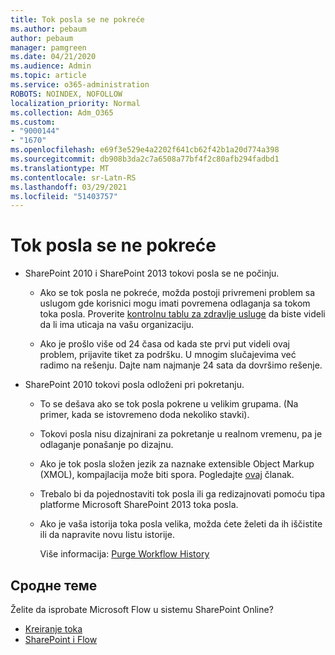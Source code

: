 ```yaml
---
title: Tok posla se ne pokreće
ms.author: pebaum
author: pebaum
manager: pamgreen
ms.date: 04/21/2020
ms.audience: Admin
ms.topic: article
ms.service: o365-administration
ROBOTS: NOINDEX, NOFOLLOW
localization_priority: Normal
ms.collection: Adm_O365
ms.custom:
- "9000144"
- "1670"
ms.openlocfilehash: e69f3e529e4a2202f641cb62f42b1a20d774a398
ms.sourcegitcommit: db908b3da2c7a6508a77bf4f2c80afb294fadbd1
ms.translationtype: MT
ms.contentlocale: sr-Latn-RS
ms.lasthandoff: 03/29/2021
ms.locfileid: "51403757"
---
```

# <a name="workflow-is-not-starting"></a>Tok posla se ne pokreće

- SharePoint 2010 i SharePoint 2013 tokovi posla se ne počinju.

    - Ako se tok posla ne pokreće, možda postoji privremeni problem sa uslugom gde korisnici mogu imati povremena odlaganja sa tokom toka posla. Proverite [kontrolnu tablu za zdravlje usluge](https://admin.microsoft.com/AdminPortal/Home/servicehealth) da biste videli da li ima uticaja na vašu organizaciju.

    - Ako je prošlo više od 24 časa od kada ste prvi put videli ovaj problem, prijavite tiket za podršku. U mnogim slučajevima već radimo na rešenju. Dajte nam najmanje 24 sata da dovršimo rešenje.

- SharePoint 2010 tokovi posla odloženi pri pokretanju.

    - To se dešava ako se tok posla pokrene u velikim grupama. (Na primer, kada se istovremeno doda nekoliko stavki).

    - Tokovi posla nisu dizajnirani za pokretanje u realnom vremenu, pa je odlaganje ponašanje po dizajnu.

   -  Ako je tok posla složen jezik za naznake extensible Object Markup (XMOL), kompajlacija može biti spora. Pogledajte [ovaj](https://support.microsoft.com//kb/3043697) članak.

    - Trebalo bi da pojednostaviti tok posla ili ga redizajnovati pomoću tipa platforme Microsoft SharePoint 2013 toka posla.

    - Ako je vaša istorija toka posla velika, možda ćete želeti da ih iščistite ili da napravite novu listu istorije.

        Više informacija: [Purge Workflow History](https://blogs.technet.microsoft.com/marj/2015/08/07/sharepoint-2010-workflows-best-practice-purge-workflow-history-list-items/)


## <a name="related-topics"></a>Сродне теме
Želite da isprobate Microsoft Flow u sistemu SharePoint Online?
- [Kreiranje toka](https://support.office.com/article/Create-a-flow-for-a-list-or-library-in-SharePoint-Online-or-OneDrive-for-Business-a9c3e03b-0654-46af-a254-20252e580d01) 
- [SharePoint i Flow](https://flow.microsoft.com/blog/sharepoint-and-flow/) 
